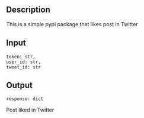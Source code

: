 ## Description
This is a simple pypi package that likes post in Twitter

## Input
    token: str,
    user_id: str,
    tweet_id: str

## Output
    response: dict
Post liked in Twitter